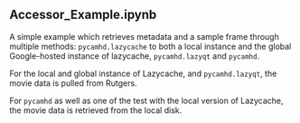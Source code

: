 

## Accessor_Example.ipynb

A simple example which retrieves metadata and a sample frame through multiple
methods:  `pycamhd.lazycache` to both a local instance and the global
Google-hosted instance of lazycache, `pycamhd.lazyqt` and `pycamhd`.

For the local and global instance of Lazycache, and `pycamhd.lazyqt`, the movie
data is pulled from Rutgers.

For `pycamhd` as well as one of the test with the local version of Lazycache,
the movie data is retrieved from the local disk.
